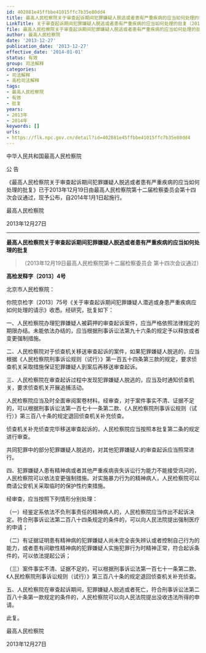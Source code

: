 ```yaml
---
id: 402881e45ffbbe41015ffc7b35e80dd4
title: 最高人民检察院关于审查起诉期间犯罪嫌疑人脱逃或者患有严重疾病的应当如何处理的批复
LinkTitle: 关于审查起诉期间犯罪嫌疑人脱逃或者患有严重疾病的应当如何处理的批复（2013）
file: 最高人民检察院关于审查起诉期间犯罪嫌疑人脱逃或者患有严重疾病的应当如何处理的批复_20131227_402881e45ffbbe41015ffc7b35e80dd4.docx
author: 最高人民检察院
date: '2013-12-27'
publication_date: '2013-12-27'
effective_date: '2014-01-01'
status: 有效
group: 司法解释
categories:
- 司法解释
- 高检司法解释
tags:
- 最高人民检察院
- 有效
- 批复
years:
- 2013年
- 2014年
keywords: []
urls:
- https://flk.npc.gov.cn/detail?id=402881e45ffbbe41015ffc7b35e80dd4
---
```


中华人民共和国最高人民检察院

公 告

《最高人民检察院关于审查起诉期间犯罪嫌疑人脱逃或者患有严重疾病的应当如何处理的批复》已于2013年12月19日由最高人民检察院第十二届检察委员会第十四次会议通过，现予公布，自2014年1月1日起施行。

最高人民检察院

2013年12月27日

---

**最高人民检察院关于审查起诉期间犯罪嫌疑人脱逃或者患有严重疾病的应当如何处理的批复**

> （2013年12月19日最高人民检察院第十二届检察委员会
> 第十四次会议通过）

**高检发释字〔2013〕4号**

北京市人民检察院：

你院京检字〔2013〕75号《关于审查起诉期间犯罪嫌疑人潜逃或身患严重疾病应如何处理的请示》收悉。经研究，批复如下：

一、人民检察院办理犯罪嫌疑人被羁押的审查起诉案件，应当严格依照法律规定的期限办结。未能依法办结的，应当根据刑事诉讼法第九十六条的规定予以释放或者变更强制措施。

二、人民检察院对于侦查机关移送审查起诉的案件，如果犯罪嫌疑人脱逃的，应当根据《人民检察院刑事诉讼规则（试行）》第一百五十四条第三款的规定，要求侦查机关采取措施保证犯罪嫌疑人到案后再移送审查起诉。

三、人民检察院在审查起诉过程中发现犯罪嫌疑人脱逃的，应当及时通知侦查机关，要求侦查机关开展追捕活动。

人民检察院应当及时全面审阅案卷材料。经审查，对于案件事实不清、证据不足的，可以根据刑事诉讼法第一百七十一条第二款、《人民检察院刑事诉讼规则（试行）》第三百八十条的规定退回侦查机关补充侦查。

侦查机关补充侦查完毕移送审查起诉的，人民检察院应当按照本批复第二条的规定进行审查。

共同犯罪中的部分犯罪嫌疑人脱逃的，对其他犯罪嫌疑人的审查起诉应当照常进行。

四、犯罪嫌疑人患有精神病或者其他严重疾病丧失诉讼行为能力不能接受讯问的，人民检察院可以依法变更强制措施。对实施暴力行为的精神病人，人民检察院可以商请公安机关采取临时的保护性约束措施。

经审查，应当按照下列情形分别处理：

（一）经鉴定系依法不负刑事责任的精神病人的，人民检察院应当作出不起诉决定。符合刑事诉讼法第二百八十四条规定的条件的，可以向人民法院提出强制医疗的申请；

（二）有证据证明患有精神病的犯罪嫌疑人尚未完全丧失辨认或者控制自己行为的能力，或者患有间歇性精神病的犯罪嫌疑人实施犯罪行为时精神正常，符合起诉条件的，可以依法提起公诉；

（三）案件事实不清、证据不足的，可以根据刑事诉讼法第一百七十一条第二款、《人民检察院刑事诉讼规则（试行）》第三百八十条的规定退回侦查机关补充侦查。

五、人民检察院在审查起诉期间，犯罪嫌疑人脱逃或者死亡，符合刑事诉讼法第二百八十条第一款规定的条件的，人民检察院可以向人民法院提出没收违法所得的申请。

此复。

最高人民检察院

2013年12月27日
